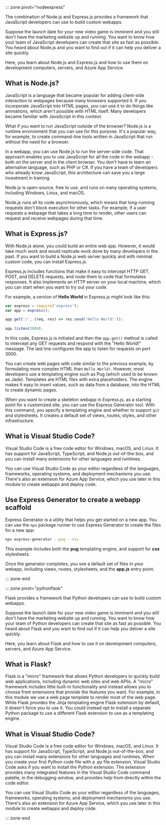 ::: zone pivot="nodeexpress"

The combination of Node.js and Express.js provides a framework that JavaScript developers can use to build custom webapps.

Suppose the launch date for your new video game is imminent and you still don't have the marketing website up and running. You want to know how your team of JavaScript developers can create that site as fast as possible. You heard about Node.js and you want to find out if it can help you deliver a site quickly.

Here, you learn about Node.js and Express.js and how to use them on development computers, servers, and Azure App Service.

## What is Node.js?

JavaScript is a language that became popular for adding client-side interaction to webpages because many browsers supported it. If you incorporate JavaScript into HTML pages, you can use it to do things like animations, which aren't possible with HTML itself. Many developers became familiar with JavaScript in this context. 

What if you want to run JavaScript outside of the browser? Node.js is a runtime environment that you can use for this purpose. It's a popular way, for example, to create command-line tools written in JavaScript that run without the need for a browser.

In a webapp, you can use Node.js to run the server-side code. That approach enables you to use JavaScript for all the code in the webapp - both on the server and in the client browser. You don't have to learn an alternative language, such as PHP or C#. If you have a team of developers who already know JavaScript, this architecture can save you a large investment in training.

Node.js is open-source, free to use, and runs on many operating systems, including Windows, Linux, and macOS.

Node.js runs all its code asynchronously, which means that long-running requests don't block execution for other tasks. For example, if a user requests a webpage that takes a long time to render, other users can request and receive webpages during that time.

## What is Express.js?

With Node.js alone, you could build an entire web app. However, it would take much work and would replicate work done by many developers in the past. If you want to build a Node.js web server quickly and with minimal custom code, you can install Express.js.

Express.js includes functions that make it easy to intercept HTTP GET, POST, and DELETE requests, and route them to code that formulates responses. It also implements an HTTP server on your local machine, which you can start when you want to try out your code.

For example, a version of **Hello World** in Express.js might look like this:

```JavaScript
var express = require('express');
var app = express();

app.get('/', (req, res) => res.send('Hello World!'));
 
app.listen(3000);
```

In this code, Express.js is initiated and then the `app.get()` method is called to intercept any GET requests and respond with the "Hello World!" message. The last line configures the app to listen for requests on port 3000.

You can create web pages with code similar to the previous example, by formulating more complex HTML than `Hello World!`. However, most developers use a templating engine such as Pug (which used to be known as Jade). Templates are HTML files with extra placeholders. The engine makes it easy to insert values, such as data from a database, into the HTML to create dynamic pages.

When you want to create a skeleton webapp in Express.js, as a starting point for a customized site, you can use the Express Generator tool. With this command, you specify a templating engine and whether to support `git` and stylesheets. It creates a default set of views, routes, styles, and other infrastructure.

## What is Visual Studio Code?

Visual Studio Code is a free code editor for Windows, macOS, and Linux. It has support for JavaScript, TypeScript, and Node.js out-of-the-box, and you can install many extensions for other languages and runtimes.

You can use Visual Studio Code as your editor regardless of the languages, frameworks, operating systems, and deployment mechanisms you use. There's also an extension for Azure App Service, which you use later in this module to create webapps and deploy code.

## Use Express Generator to create a webapp scaffold

Express Generator is a utility that helps you get started on a new app. You can use the `npx` package runner to use Express Generator to create the files for a new app:

```bash
npx express-generator --pug --css
```

This example includes both the **pug** templating engine, and support for **css** stylesheets.

Once the generator completes, you see a default set of files in your webapp, including views, routes, stylesheets, and the **app.js** entry point.

::: zone-end

::: zone pivot="pythonflask"

Flask provides a framework that Python developers can use to build custom webapps.

Suppose the launch date for your new video game is imminent and you still don't have the marketing website up and running. You want to know how your team of Python developers can create that site as fast as possible. You heard about Flask and you want to find out if it can help you deliver a site quickly.

Here, you learn about Flask and how to use it on development computers, servers, and Azure App Service.

## What is Flask?

Flask is a "micro" framework that allows Python developers to quickly build web applications, including dynamic web sites and web APIis. A "micro" framework includes little built-in functionality and instead allows you to choose from extensions that provide the features you want. For example, in this module we use a web page template to render most of the web page. While Flask provides the Jinja templating engine Flask extension by default, it doesn't force you to use it. You could instead opt to install a separate Python package to use a different Flask extension to use as a templating engine.

## What is Visual Studio Code?

Visual Studio Code is a free code editor for Windows, macOS, and Linux. It has support for JavaScript, TypeScript, and Node.js out-of-the-box, and you can install many extensions for other languages and runtimes. When you create your first Python code file with a .py file extension, Visual Studio Code asks if you want to install the Python extension. The extension provides many integrated features in the Visual Studio Code command palette, in the debugging window, and provides help from directly within the code editor.

You can use Visual Studio Code as your editor regardless of the languages, frameworks, operating systems, and deployment mechanisms you use. There's also an extension for Azure App Service, which you use later in this module to create webapps and deploy code.

::: zone-end